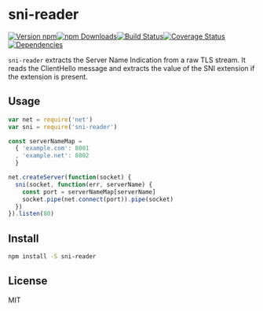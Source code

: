 # sni-reader

[![Version npm](https://img.shields.io/npm/v/sni-reader.svg?style=flat-square)](https://www.npmjs.com/package/sni-reader)[![npm Downloads](https://img.shields.io/npm/dm/sni-reader.svg?style=flat-square)](https://www.npmjs.com/package/sni-reader)[![Build Status](https://img.shields.io/travis/tellnes/sni-reader/master.svg?style=flat-square)](https://travis-ci.org/tellnes/sni-reader)[![Coverage Status](https://img.shields.io/coveralls/tellnes/sni-reader/master.svg?style=flat-square)](https://coveralls.io/github/tellnes/sni-reader?branch=master)[![Dependencies](https://img.shields.io/david/tellnes/sni-reader.svg?style=flat-square)](https://david-dm.org/tellnes/sni-reader)


`sni-reader` extracts the Server Name Indication from a raw TLS stream. It reads
the ClientHello message and extracts the value of the SNI extension if the
extension is present.


## Usage

```js
var net = require('net')
var sni = require('sni-reader')

const serverNameMap =
  { 'example.com': 8001
  , 'example.net': 8002
  }

net.createServer(function(socket) {
  sni(socket, function(err, serverName) {
    const port = serverNameMap[serverName]
    socket.pipe(net.connect(port)).pipe(socket)
  })
}).listen(80)
```


## Install

```bash
npm install -S sni-reader
```


## License

MIT
